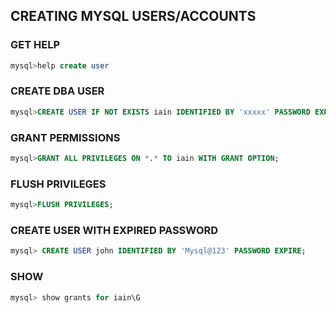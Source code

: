 ## CREATING MYSQL USERS/ACCOUNTS

### GET HELP
```sql
mysql>help create user
```

### CREATE DBA USER
```sql
mysql>CREATE USER IF NOT EXISTS iain IDENTIFIED BY 'xxxxx' PASSWORD EXPIRE NEVER ACCOUNT UNLOCK;
```

### GRANT PERMISSIONS
```sql
mysql>GRANT ALL PRIVILEGES ON *.* TO iain WITH GRANT OPTION;
```

### FLUSH PRIVILEGES  
```sql
mysql>FLUSH PRIVILEGES;
```

### CREATE USER WITH EXPIRED PASSWORD
```sql
mysql> CREATE USER john IDENTIFIED BY 'Mysql@123' PASSWORD EXPIRE;
```
### SHOW
```sql
mysql> show grants for iain\G
```
